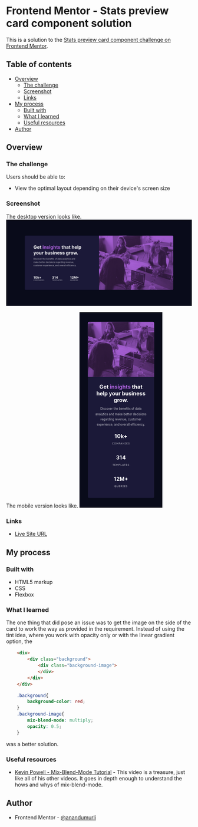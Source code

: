 # Frontend Mentor - Stats preview card component solution

This is a solution to the [Stats preview card component challenge on Frontend Mentor](https://www.frontendmentor.io/challenges/stats-preview-card-component-8JqbgoU62). 

## Table of contents

- [Overview](#overview)
  - [The challenge](#the-challenge)
  - [Screenshot](#screenshot)
  - [Links](#links)
- [My process](#my-process)
  - [Built with](#built-with)
  - [What I learned](#what-i-learned)
  - [Useful resources](#useful-resources)
- [Author](#author)


## Overview

### The challenge

Users should be able to:

- View the optimal layout depending on their device's screen size

### Screenshot
The desktop version looks like.
![](./screenshots/screenshot-desktop.png)

The mobile version looks like.
![](./screenshots/screenshot-mobile.png)

### Links

- [Live Site URL](https://anandumurli.github.io/FrontendMentor_Stats_Card/)

## My process

### Built with

- HTML5 markup
- CSS
- Flexbox

### What I learned

The one thing that did pose an issue was to get the image on the side of the card to work the way as provided in the requirement. Instead of using the tint idea, where you work with opacity only or with the linear gradient option, the 
```html
    <div>
        <div class="background">
            <div class="background-image">
            </div>
        </div>
    </div>
```
```css
    .background{
        background-color: red;
    }
    .background-image{
        mix-blend-mode: multiply; 
        opacity: 0.5;
    }
``` 
was a better solution.

### Useful resources

- [Kevin Powell - Mix-Blend-Mode Tutorial](https://youtu.be/TAA89nkEuhw) - This video is a treasure, just like all of his other videos. It goes in depth enough to understand the hows and whys of mix-blend-mode.

## Author

- Frontend Mentor - [@anandumurli](https://www.frontendmentor.io/profile/anandumurli)


